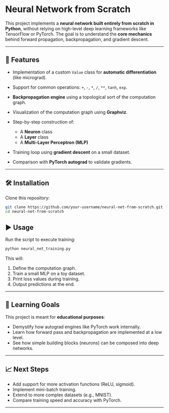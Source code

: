# Neural Network from Scratch

This project implements a **neural network built entirely from scratch in Python**, without relying on high-level deep learning frameworks like TensorFlow or PyTorch. The goal is to understand the **core mechanics** behind forward propagation, backpropagation, and gradient descent.

---

## 📌 Features

* Implementation of a custom `Value` class for **automatic differentiation** (like micrograd).
* Support for common operations: `+`, `-`, `*`, `/`, `**`, `tanh`, `exp`.
* **Backpropagation engine** using a topological sort of the computation graph.
* Visualization of the computation graph using **Graphviz**.
* Step-by-step construction of:

  * A **Neuron** class
  * A **Layer** class
  * A **Multi-Layer Perceptron (MLP)**
* Training loop using **gradient descent** on a small dataset.
* Comparison with **PyTorch autograd** to validate gradients.

---

## 🛠️ Installation

Clone this repository:

```bash
git clone https://github.com/your-username/neural-net-from-scratch.git
cd neural-net-from-scratch
```

## ▶️ Usage

Run the script to execute training:

```bash
python neural_net_training.py
```

This will:

1. Define the computation graph.
2. Train a small MLP on a toy dataset.
3. Print loss values during training.
4. Output predictions at the end.

---


## 📖 Learning Goals

This project is meant for **educational purposes**:

* Demystify how autograd engines like PyTorch work internally.
* Learn how forward pass and backpropagation are implemented at a low level.
* See how simple building blocks (neurons) can be composed into deep networks.

---

## 📈 Next Steps

* Add support for more activation functions (ReLU, sigmoid).
* Implement mini-batch training.
* Extend to more complex datasets (e.g., MNIST).
* Compare training speed and accuracy with PyTorch.

---

